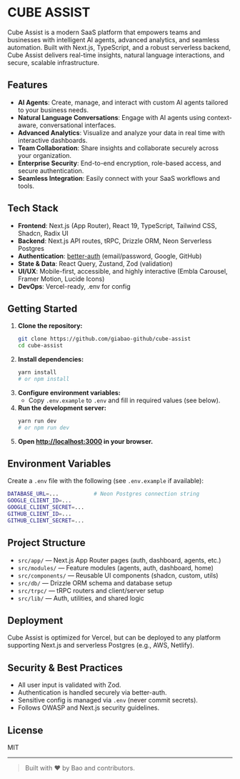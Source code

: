 # CUBE ASSIST

Cube Assist is a modern SaaS platform that empowers teams and businesses with intelligent AI agents, advanced analytics, and seamless automation. Built with Next.js, TypeScript, and a robust serverless backend, Cube Assist delivers real-time insights, natural language interactions, and secure, scalable infrastructure.

## Features

- **AI Agents**: Create, manage, and interact with custom AI agents tailored to your business needs.
- **Natural Language Conversations**: Engage with AI agents using context-aware, conversational interfaces.
- **Advanced Analytics**: Visualize and analyze your data in real time with interactive dashboards.
- **Team Collaboration**: Share insights and collaborate securely across your organization.
- **Enterprise Security**: End-to-end encryption, role-based access, and secure authentication.
- **Seamless Integration**: Easily connect with your SaaS workflows and tools.

## Tech Stack

- **Frontend**: Next.js (App Router), React 19, TypeScript, Tailwind CSS, Shadcn, Radix UI
- **Backend**: Next.js API routes, tRPC, Drizzle ORM, Neon Serverless Postgres
- **Authentication**: [better-auth](https://github.com/baotlake/better-auth) (email/password, Google, GitHub)
- **State & Data**: React Query, Zustand, Zod (validation)
- **UI/UX**: Mobile-first, accessible, and highly interactive (Embla Carousel, Framer Motion, Lucide Icons)
- **DevOps**: Vercel-ready, .env for config

## Getting Started

1. **Clone the repository:**
   ```bash
   git clone https://github.com/giabao-github/cube-assist
   cd cube-assist
   ```
2. **Install dependencies:**
   ```bash
   yarn install
   # or npm install
   ```
3. **Configure environment variables:**
   - Copy `.env.example` to `.env` and fill in required values (see below).
4. **Run the development server:**
   ```bash
   yarn run dev
   # or npm run dev
   ```
5. **Open [http://localhost:3000](http://localhost:3000) in your browser.**

## Environment Variables

Create a `.env` file with the following (see `.env.example` if available):

```bash
DATABASE_URL=...           # Neon Postgres connection string
GOOGLE_CLIENT_ID=...
GOOGLE_CLIENT_SECRET=...
GITHUB_CLIENT_ID=...
GITHUB_CLIENT_SECRET=...
```

## Project Structure

- `src/app/` — Next.js App Router pages (auth, dashboard, agents, etc.)
- `src/modules/` — Feature modules (agents, auth, dashboard, home)
- `src/components/` — Reusable UI components (shadcn, custom, utils)
- `src/db/` — Drizzle ORM schema and database setup
- `src/trpc/` — tRPC routers and client/server setup
- `src/lib/` — Auth, utilities, and shared logic

## Deployment

Cube Assist is optimized for Vercel, but can be deployed to any platform supporting Next.js and serverless Postgres (e.g., AWS, Netlify).

## Security & Best Practices

- All user input is validated with Zod.
- Authentication is handled securely via better-auth.
- Sensitive config is managed via `.env` (never commit secrets).
- Follows OWASP and Next.js security guidelines.

## License

MIT

---

> Built with ❤️ by Bao and contributors.
